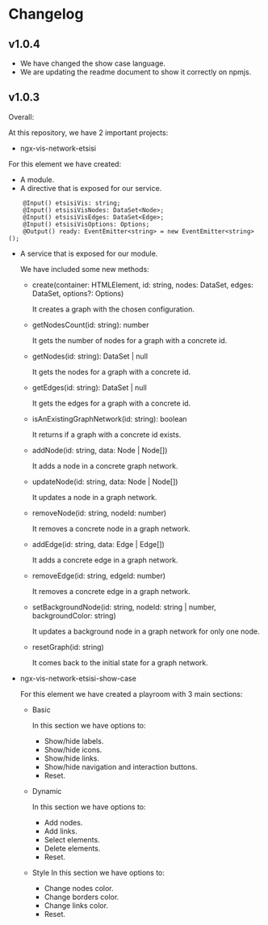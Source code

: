 # Changelog

## v1.0.4
 - We have changed the show case language.
 - We are updating the readme document to show it correctly on npmjs.

## v1.0.3

Overall:

At this repository, we have 2 important projects:

- ngx-vis-network-etsisi

For this element we have created:

  - A module.
  - A directive that is exposed for our service.
```
    @Input() etsisiVis: string; 
    @Input() etsisiVisNodes: DataSet<Node>; 
    @Input() etsisiVisEdges: DataSet<Edge>; 
    @Input() etsisiVisOptions: Options; 
    @Output() ready: EventEmitter<string> = new EventEmitter<string>();
```
  - A service that is exposed for our module.
    
    We have included some new methods:
    - create(container: HTMLElement, id: string, nodes: DataSet<Node>, edges: DataSet<Edge>, options?: Options)
      
      It creates a graph with the chosen configuration.

    - getNodesCount(id: string): number
      
      It gets the number of nodes for a graph with a concrete id.
      
    - getNodes(id: string): DataSet<Node> | null
      
      It gets the nodes for a graph with a concrete id.
      
    - getEdges(id: string): DataSet<Edge> | null
      
      It gets the edges for a graph with a concrete id.
      
    - isAnExistingGraphNetwork(id: string): boolean
      
      It returns if a graph with a concrete id exists.
      
    - addNode(id: string, data: Node | Node[])
      
      It adds a node in a concrete graph network.
    
    - updateNode(id: string, data: Node | Node[])
      
      It updates a node in a graph network.
    
    - removeNode(id: string, nodeId: number)
      
      It removes a concrete node in a graph network.
    
    - addEdge(id: string, data: Edge | Edge[])
      
      It adds a concrete edge in a graph network.
    
    - removeEdge(id: string, edgeId: number)
      
      It removes a concrete edge in a graph network.
    
    - setBackgroundNode(id: string, nodeId: string | number, backgroundColor: string)
      
      It updates a background node in a graph network for only one node.
    
    - resetGraph(id: string)
      
      It comes back to the initial state for a graph network.

- ngx-vis-network-etsisi-show-case

  For this element we have created a playroom with 3 main sections:
  - Basic
    
    In this section we have options to:
    - Show/hide labels.
    - Show/hide icons.
    - Show/hide links.
    - Show/hide navigation and interaction buttons.
    - Reset.
    
  - Dynamic
  
    In this section we have options to:
      - Add nodes.
      - Add links.
      - Select elements.
      - Delete elements.
      - Reset.
      
  - Style
    In this section we have options to:
      - Change nodes color.
      - Change borders color.
      - Change links color.
      - Reset.
